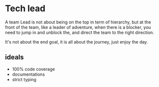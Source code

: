 # Tech lead

A team Lead is not about being on the top in term of hierarchy, but at the front of the team,  like a leader of adventure, when there is a blocker, you need to jump in and unblock the, and direct the team to the right direction. 

It's not about the end goal, it is all about the journey, just enjoy the day.

## ideals

- 100% code coverage
- documentations
- strict typing 
